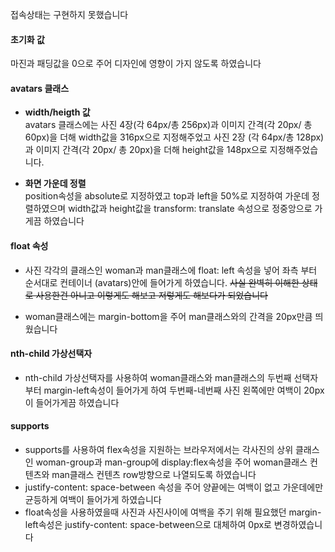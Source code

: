 
접속상태는 구현하지 못했습니다

#### 초기화 값 
마진과 패딩값을 0으로 주어 디자인에 영향이 가지 않도록 하였습니다

#### avatars 클래스

- **width/heigth 값** <br/>
avatars 클래스에는 사진 4장(각 64px/총 256px)과 이미지 간격(각 20px/ 총 60px)을 더해 width값을 316px으로 지정해주었고 사진 2장 (각 64px/총 128px)과 이미지 간격(각 20px/ 총 20px)을 더해 height값을 148px으로 지정해주었습니다.

- **화면 가운데 정렬** <br/>
position속성을 absolute로 지정하였고 top과 left을 50%로 지정하여 가운데 정렬하였으며 width값과 height값을 transform: translate 속성으로 정중앙으로 가게끔 하였습니다

#### float 속성
- 사진 각각의 클래스인 woman과 man클래스에 float: left 속성을 넣어 좌측 부터 순서대로 컨테이너 (avatars)안에 들어가게 하였습니다. ~~사실 완벽히 이해한 상태로 사용한건 아니고 이렇게도 해보고 저렇게도 해보다가 되었습니다~~ 

- woman클래스에는 margin-bottom을 주어 man클래스와의 간격을 20px만큼 띄웠습니다

#### nth-child 가상선택자
- nth-child 가상선택자를 사용하여 woman클래스와 man클래스의 두번째 선택자부터 margin-left속성이 들어가게 하여 두번째-네번째 사진 왼쪽에만 여백이 20px이 들어가게끔 하였습니다 

#### supports 
- supports를 사용하여 flex속성을 지원하는 브라우저에서는
각사진의 상위 클래스인 woman-group과 man-group에 display:flex속성을 주어 woman클래스 컨텐츠와 man클래스 컨텐츠  row방향으로 나열되도록 하였습니다
- justify-content: space-between 속성을 주어 양끝에는 여백이 없고 가운데에만 균등하게 여백이 들어가게 하였습니다
- float속성을 사용하였을때 사진과 사진사이에 여백을 주기 위해 필요했던 margin-left속성은 justify-content: space-between으로 대체하여 0px로 변경하였습니다 

